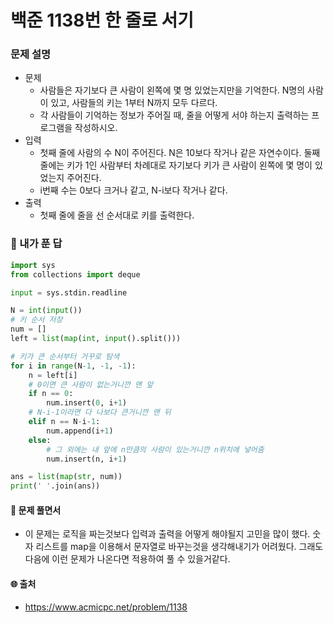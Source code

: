 # 백준 1138번 한 줄로 서기

### 문제 설명

- 문제
  - 사람들은 자기보다 큰 사람이 왼쪽에 몇 명 있었는지만을 기억한다. N명의 사람이 있고, 사람들의 키는 1부터 N까지 모두 다르다.
  - 각 사람들이 기억하는 정보가 주어질 때, 줄을 어떻게 서야 하는지 출력하는 프로그램을 작성하시오.
- 입력
  - 첫째 줄에 사람의 수 N이 주어진다. N은 10보다 작거나 같은 자연수이다. 둘째 줄에는 키가 1인 사람부터 차례대로 자기보다 키가 큰 사람이 왼쪽에 몇 명이 있었는지 주어진다. 
  - i번째 수는 0보다 크거나 같고, N-i보다 작거나 같다.
- 출력
  - 첫째 줄에 줄을 선 순서대로 키를 출력한다.



### :full_moon_with_face: 내가 푼 답

```python
import sys
from collections import deque

input = sys.stdin.readline

N = int(input())
# 키 순서 저장
num = []
left = list(map(int, input().split()))

# 키가 큰 순서부터 거꾸로 탐색
for i in range(N-1, -1, -1):
    n = left[i]
    # 0이면 큰 사람이 없는거니깐 맨 앞
    if n == 0:
        num.insert(0, i+1)
    # N-i-1이라면 다 나보다 큰거니깐 맨 뒤
    elif n == N-i-1:
        num.append(i+1)
    else:
        # 그 외에는 내 앞에 n만큼의 사람이 있는거니깐 n위치에 넣어줌
        num.insert(n, i+1)

ans = list(map(str, num))
print(' '.join(ans))
```



#### :cake: 문제 풀면서

- 이 문제는 로직을 짜는것보다 입력과 출력을 어떻게 해야될지 고민을 많이 했다. 숫자 리스트를 map을 이용해서 문자열로 바꾸는것을 생각해내기가 어려웠다. 그래도 다음에 이런 문제가 나온다면 적용하여 풀 수 있을거같다.



#### :globe_with_meridians: 출처

- https://www.acmicpc.net/problem/1138